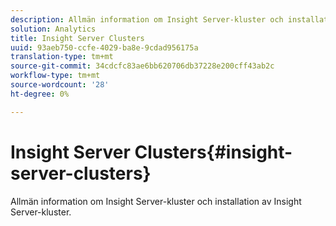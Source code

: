 ```yaml
---
description: Allmän information om Insight Server-kluster och installation av Insight Server-kluster.
solution: Analytics
title: Insight Server Clusters
uuid: 93aeb750-ccfe-4029-ba8e-9cdad956175a
translation-type: tm+mt
source-git-commit: 34cdcfc83ae6bb620706db37228e200cff43ab2c
workflow-type: tm+mt
source-wordcount: '28'
ht-degree: 0%

---
```



# Insight Server Clusters{#insight-server-clusters}

Allmän information om Insight Server-kluster och installation av Insight Server-kluster.

